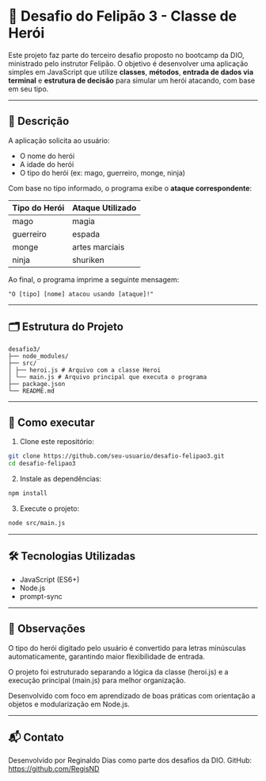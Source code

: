 # 🧠 Desafio do Felipão 3 - Classe de Herói

Este projeto faz parte do terceiro desafio proposto no bootcamp da DIO, ministrado pelo instrutor Felipão. O objetivo é desenvolver uma aplicação simples em JavaScript que utilize **classes**, **métodos**, **entrada de dados via terminal** e **estrutura de decisão** para simular um herói atacando, com base em seu tipo.

---

## 🧾 Descrição

A aplicação solicita ao usuário:
- O nome do herói
- A idade do herói
- O tipo do herói (ex: mago, guerreiro, monge, ninja)

Com base no tipo informado, o programa exibe o **ataque correspondente**:

| Tipo do Herói | Ataque Utilizado      |
|---------------|------------------------|
| mago          | magia                  |
| guerreiro     | espada                 |
| monge         | artes marciais         |
| ninja         | shuriken               |

Ao final, o programa imprime a seguinte mensagem:

```
"O [tipo] [nome] atacou usando [ataque]!"
```

---

## 🗂 Estrutura do Projeto
```
desafio3/
├── node_modules/
├── src/
│ ├── heroi.js # Arquivo com a classe Heroi
│ └── main.js # Arquivo principal que executa o programa
├── package.json
└── README.md
```

---

## 🚀 Como executar

1. Clone este repositório:
```bash
git clone https://github.com/seu-usuario/desafio-felipao3.git
cd desafio-felipao3
```

2. Instale as dependências:
```bash
npm install
```

3. Execute o projeto:
```bash
node src/main.js
```

---

## 🛠 Tecnologias Utilizadas

- JavaScript (ES6+)
- Node.js
- prompt-sync

---

## 📌 Observações

O tipo do herói digitado pelo usuário é convertido para letras minúsculas automaticamente, garantindo maior flexibilidade de entrada.

O projeto foi estruturado separando a lógica da classe (heroi.js) e a execução principal (main.js) para melhor organização.

Desenvolvido com foco em aprendizado de boas práticas com orientação a objetos e modularização em Node.js.

---

## 📬 Contato

Desenvolvido por Reginaldo Dias como parte dos desafios da DIO.
GitHub: https://github.com/RegisND
